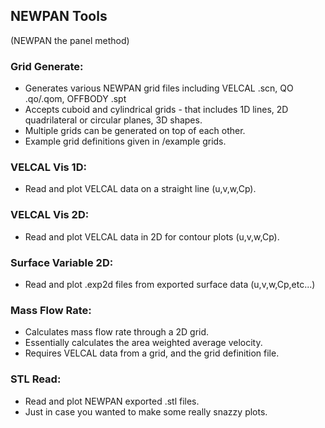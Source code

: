## NEWPAN Tools

(NEWPAN the panel method)

### **Grid Generate:**
- Generates various NEWPAN grid files including VELCAL .scn, QO .qo/.qom, OFFBODY .spt
- Accepts cuboid and cylindrical grids - that includes 1D lines, 2D quadrilateral or circular planes, 3D shapes.
- Multiple grids can be generated on top of each other.
- Example grid definitions given in /example grids.

### **VELCAL Vis 1D:**
- Read and plot VELCAL data on a straight line (u,v,w,Cp).

### **VELCAL Vis 2D:**
- Read and plot VELCAL data in 2D for contour plots (u,v,w,Cp).

### **Surface Variable 2D:**
- Read and plot .exp2d files from exported surface data (u,v,w,Cp,etc...)

### **Mass Flow Rate:**
- Calculates mass flow rate through a 2D grid.
- Essentially calculates the area weighted average velocity.
- Requires VELCAL data from a grid, and the grid definition file.

### **STL Read:**
- Read and plot NEWPAN exported .stl files.
- Just in case you wanted to make some really snazzy plots.

